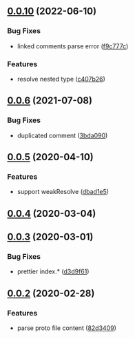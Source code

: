 ## [0.0.10](https://github.com/lancewuz/proto-parser/compare/v0.0.6...v0.0.10) (2022-06-10)


### Bug Fixes

* linked comments parse error ([f9c777c](https://github.com/lancewuz/proto-parser/commit/f9c777c8d9513dfe693311885a5e0a6b73be0aa7))


### Features

* resolve nested type ([c407b26](https://github.com/lancewuz/proto-parser/commit/c407b26fe8729a66dfde0b0c699867154ac4f036))



## [0.0.6](https://github.com/lancewuz/proto-parser/compare/v0.0.5...v0.0.6) (2021-07-08)


### Bug Fixes

* duplicated comment ([3bda090](https://github.com/lancewuz/proto-parser/commit/3bda090022a55ff61a8dcbf47e3e5fa4b18bfef3))



## [0.0.5](https://github.com/lancewuz/proto-parser/compare/v0.0.4...v0.0.5) (2020-04-10)


### Features

* support weakResolve ([dbad1e5](https://github.com/lancewuz/proto-parser/commit/dbad1e58957820ae6f0891433be7bcb8ce663464))



## [0.0.4](https://github.com/lancewuz/proto-parser/compare/v0.0.3...v0.0.4) (2020-03-04)



## [0.0.3](https://github.com/lancewuz/proto-parser/compare/v0.0.2...v0.0.3) (2020-03-01)


### Bug Fixes

* prettier index.* ([d3d9f61](https://github.com/lancewuz/proto-parser/commit/d3d9f61c205717de4bf7f4151211502cb9ee2c48))



## [0.0.2](https://github.com/lancewuz/proto-parser/compare/82d3409b83e40e1a3e4ee243ac45908caadc4815...v0.0.2) (2020-02-28)


### Features

* parse proto file content ([82d3409](https://github.com/lancewuz/proto-parser/commit/82d3409b83e40e1a3e4ee243ac45908caadc4815))



